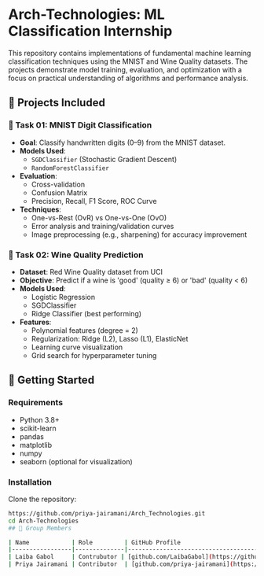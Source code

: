# Arch-Technologies: ML Classification Internship

This repository contains implementations of fundamental machine learning classification techniques using the MNIST and Wine Quality datasets. The projects demonstrate model training, evaluation, and optimization with a focus on practical understanding of algorithms and performance analysis.

## 📌 Projects Included

### 🔢 Task 01: MNIST Digit Classification
- **Goal**: Classify handwritten digits (0–9) from the MNIST dataset.
- **Models Used**:
  - `SGDClassifier` (Stochastic Gradient Descent)
  - `RandomForestClassifier`
- **Evaluation**:
  - Cross-validation
  - Confusion Matrix
  - Precision, Recall, F1 Score, ROC Curve
- **Techniques**:
  - One-vs-Rest (OvR) vs One-vs-One (OvO)
  - Error analysis and training/validation curves
  - Image preprocessing (e.g., sharpening) for accuracy improvement

### 🍷 Task 02: Wine Quality Prediction
- **Dataset**: Red Wine Quality dataset from UCI
- **Objective**: Predict if a wine is 'good' (quality ≥ 6) or 'bad' (quality < 6)
- **Models Used**:
  - Logistic Regression
  - SGDClassifier
  - Ridge Classifier (best performing)
- **Features**:
  - Polynomial features (degree = 2)
  - Regularization: Ridge (L2), Lasso (L1), ElasticNet
  - Learning curve visualization
  - Grid search for hyperparameter tuning

## 🚀 Getting Started

### Requirements
- Python 3.8+
- scikit-learn
- pandas
- matplotlib
- numpy
- seaborn (optional for visualization)

### Installation
Clone the repository:
```bash
https://github.com/priya-jairamani/Arch_Technologies.git
cd Arch-Technologies
## 👥 Group Members

| Name            | Role         | GitHub Profile                                               |
|-----------------|--------------|---------------------------------------------------------------|
| Laiba Gabol     | Contrubutor | [github.com/LaibaGabol](https://github.com/LaibaGabol)       |
| Priya Jairamani | Contributor  | [github.com/priya-jairamani](https://github.com/priya-jairamani) |
